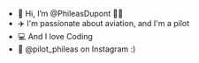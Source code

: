 - 👋 Hi, I’m @PhileasDupont 🏳️‍🌈
- ✈️ I'm passionate about aviation, and I'm a pilot
- 💻 And I love Coding
- 📱 @pilot_phileas on Instagram :)
